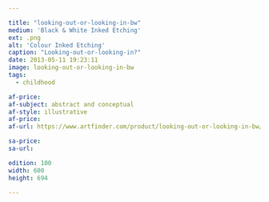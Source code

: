 ```yaml
---

title: "looking-out-or-looking-in-bw"
medium: 'Black & White Inked Etching'
ext: .png
alt: 'Colour Inked Etching'
caption: "Looking-out-or-looking-in?"
date: 2013-05-11 19:23:11
image: looking-out-or-looking-in-bw
tags:
  - childhood

af-price:
af-subject: abstract and conceptual
af-style: illustrative
af-price:
af-url: https://www.artfinder.com/product/looking-out-or-looking-in-bw/

sa-price:
sa-url:

edition: 100
width: 600
height: 694

---
```

